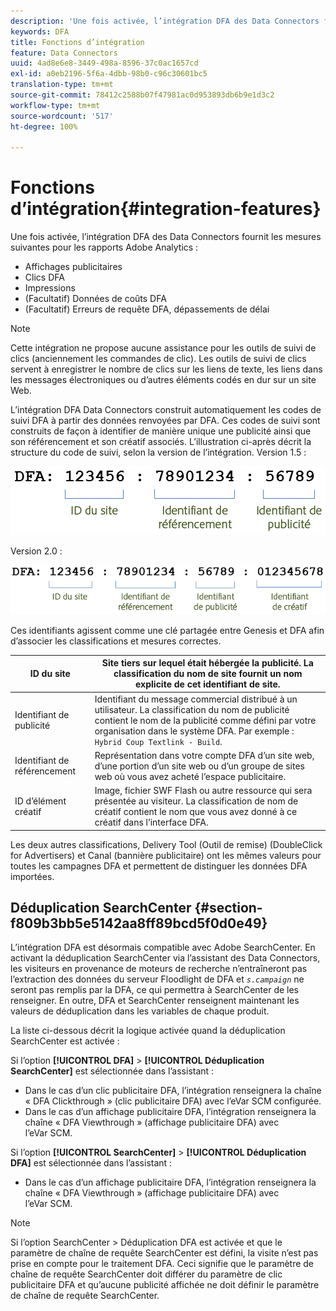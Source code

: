 ```yaml
---
description: 'Une fois activée, l’intégration DFA des Data Connectors fournit les mesures suivantes pour vos rapports Adobe Analytics. '
keywords: DFA
title: Fonctions d’intégration
feature: Data Connectors
uuid: 4ad8e6e8-3449-498a-8596-37c0ac1657cd
exl-id: a0eb2196-5f6a-4dbb-98b0-c96c30601bc5
translation-type: tm+mt
source-git-commit: 78412c2588b07f47981ac0d953893db6b9e1d3c2
workflow-type: tm+mt
source-wordcount: '517'
ht-degree: 100%

---
```


# Fonctions d’intégration{#integration-features}

Une fois activée, l’intégration DFA des Data Connectors fournit les mesures suivantes pour les rapports Adobe Analytics :

* Affichages publicitaires
* Clics DFA
* Impressions
* (Facultatif) Données de coûts DFA
* (Facultatif) Erreurs de requête DFA, dépassements de délai

>[!NOTE]
>
>Cette intégration ne propose aucune assistance pour les outils de suivi de clics (anciennement les commandes de clic). Les outils de suivi de clics servent à enregistrer le nombre de clics sur les liens de texte, les liens dans les messages électroniques ou d’autres éléments codés en dur sur un site Web.

L’intégration DFA Data Connectors construit automatiquement les codes de suivi DFA à partir des données renvoyées par DFA. Ces codes de suivi sont construits de façon à identifier de manière unique une publicité ainsi que son référencement et son créatif associés. L’illustration ci-après décrit la structure du code de suivi, selon la version de l’intégration. Version 1.5 :

![](assets/DFA_id_struct1_5.png)

Version 2.0 :

![](assets/DFA_id_struct2.png)

Ces identifiants agissent comme une clé partagée entre Genesis et DFA afin d’associer les classifications et mesures correctes.

| ID du site | Site tiers sur lequel était hébergée la publicité. La classification du nom de site fournit un nom explicite de cet identifiant de site. |
|---|---|
| Identifiant de publicité | Identifiant du message commercial distribué à un utilisateur. La classification du nom de publicité contient le nom de la publicité comme défini par votre organisation dans le système DFA. Par exemple : `Hybrid Coup Textlink - Build`. |
| Identifiant de référencement | Représentation dans votre compte DFA d’un site web, d’une portion d’un site web ou d’un groupe de sites web où vous avez acheté l’espace publicitaire. |
| ID d’élément créatif | Image, fichier SWF Flash ou autre ressource qui sera présentée au visiteur. La classification de nom de créatif contient le nom que vous avez donné à ce créatif dans l’interface DFA. |

Les deux autres classifications, Delivery Tool (Outil de remise) (DoubleClick for Advertisers) et Canal (bannière publicitaire) ont les mêmes valeurs pour toutes les campagnes DFA et permettent de distinguer les données DFA importées.

## Déduplication SearchCenter {#section-f809b3bb5e5142aa8ff89bcd5f0d0e49}

L’intégration DFA est désormais compatible avec Adobe SearchCenter. En activant la déduplication SearchCenter via l’assistant des Data Connectors, les visiteurs en provenance de moteurs de recherche n’entraîneront pas l’extraction des données du serveur Floodlight de DFA et *`s.campaign`* ne seront pas remplis par la DFA, ce qui permettra à SearchCenter de les renseigner. En outre, DFA et SearchCenter renseignent maintenant les valeurs de déduplication dans les variables de chaque produit.

La liste ci-dessous décrit la logique activée quand la déduplication SearchCenter est activée :

Si l’option **[!UICONTROL DFA]** > **[!UICONTROL Déduplication SearchCenter]** est sélectionnée dans l’assistant :

* Dans le cas d’un clic publicitaire DFA, l’intégration renseignera la chaîne « DFA Clickthrough » (clic publicitaire DFA) avec l’eVar SCM configurée.
* Dans le cas d’un affichage publicitaire DFA, l’intégration renseignera la chaîne « DFA Viewthrough » (affichage publicitaire DFA) avec l’eVar SCM.

Si l’option **[!UICONTROL SearchCenter]** > **[!UICONTROL Déduplication DFA]** est sélectionnée dans l’assistant :

* Dans le cas d’un affichage publicitaire DFA, l’intégration renseignera la chaîne « DFA Viewthrough » (affichage publicitaire DFA) avec l’eVar SCM.

>[!NOTE]
>
>Si l’option SearchCenter > Déduplication DFA est activée et que le paramètre de chaîne de requête SearchCenter est défini, la visite n’est pas prise en compte pour le traitement DFA. Ceci signifie que le paramètre de chaîne de requête SearchCenter doit différer du paramètre de clic publicitaire DFA et qu’aucune publicité affichée ne doit définir le paramètre de chaîne de requête SearchCenter.
